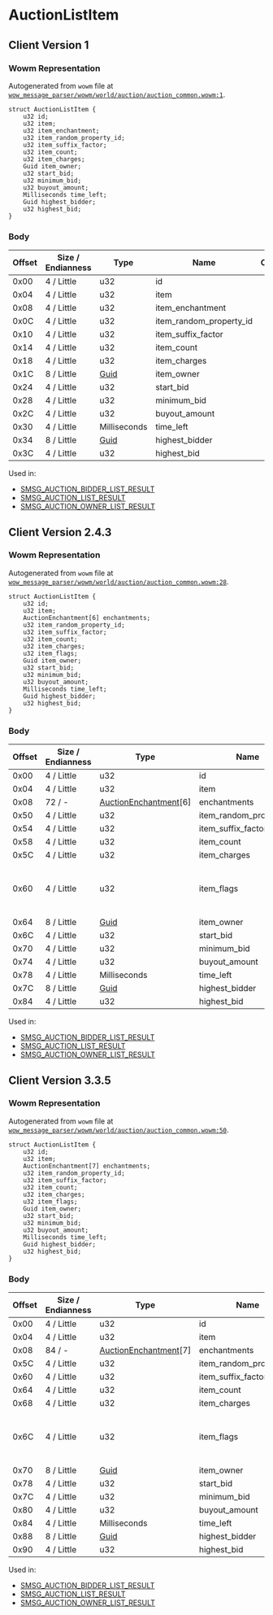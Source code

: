 # AuctionListItem

## Client Version 1

### Wowm Representation

Autogenerated from `wowm` file at [`wow_message_parser/wowm/world/auction/auction_common.wowm:1`](https://github.com/gtker/wow_messages/tree/main/wow_message_parser/wowm/world/auction/auction_common.wowm#L1).
```rust,ignore
struct AuctionListItem {
    u32 id;
    u32 item;
    u32 item_enchantment;
    u32 item_random_property_id;
    u32 item_suffix_factor;
    u32 item_count;
    u32 item_charges;
    Guid item_owner;
    u32 start_bid;
    u32 minimum_bid;
    u32 buyout_amount;
    Milliseconds time_left;
    Guid highest_bidder;
    u32 highest_bid;
}
```
### Body

| Offset | Size / Endianness | Type | Name | Comment |
| ------ | ----------------- | ---- | ---- | ------- |
| 0x00 | 4 / Little | u32 | id |  |
| 0x04 | 4 / Little | u32 | item |  |
| 0x08 | 4 / Little | u32 | item_enchantment |  |
| 0x0C | 4 / Little | u32 | item_random_property_id |  |
| 0x10 | 4 / Little | u32 | item_suffix_factor |  |
| 0x14 | 4 / Little | u32 | item_count |  |
| 0x18 | 4 / Little | u32 | item_charges |  |
| 0x1C | 8 / Little | [Guid](../types/packed-guid.md) | item_owner |  |
| 0x24 | 4 / Little | u32 | start_bid |  |
| 0x28 | 4 / Little | u32 | minimum_bid |  |
| 0x2C | 4 / Little | u32 | buyout_amount |  |
| 0x30 | 4 / Little | Milliseconds | time_left |  |
| 0x34 | 8 / Little | [Guid](../types/packed-guid.md) | highest_bidder |  |
| 0x3C | 4 / Little | u32 | highest_bid |  |


Used in:
* [SMSG_AUCTION_BIDDER_LIST_RESULT](smsg_auction_bidder_list_result.md)
* [SMSG_AUCTION_LIST_RESULT](smsg_auction_list_result.md)
* [SMSG_AUCTION_OWNER_LIST_RESULT](smsg_auction_owner_list_result.md)

## Client Version 2.4.3

### Wowm Representation

Autogenerated from `wowm` file at [`wow_message_parser/wowm/world/auction/auction_common.wowm:28`](https://github.com/gtker/wow_messages/tree/main/wow_message_parser/wowm/world/auction/auction_common.wowm#L28).
```rust,ignore
struct AuctionListItem {
    u32 id;
    u32 item;
    AuctionEnchantment[6] enchantments;
    u32 item_random_property_id;
    u32 item_suffix_factor;
    u32 item_count;
    u32 item_charges;
    u32 item_flags;
    Guid item_owner;
    u32 start_bid;
    u32 minimum_bid;
    u32 buyout_amount;
    Milliseconds time_left;
    Guid highest_bidder;
    u32 highest_bid;
}
```
### Body

| Offset | Size / Endianness | Type | Name | Comment |
| ------ | ----------------- | ---- | ---- | ------- |
| 0x00 | 4 / Little | u32 | id |  |
| 0x04 | 4 / Little | u32 | item |  |
| 0x08 | 72 / - | [AuctionEnchantment](auctionenchantment.md)[6] | enchantments |  |
| 0x50 | 4 / Little | u32 | item_random_property_id |  |
| 0x54 | 4 / Little | u32 | item_suffix_factor |  |
| 0x58 | 4 / Little | u32 | item_count |  |
| 0x5C | 4 / Little | u32 | item_charges |  |
| 0x60 | 4 / Little | u32 | item_flags | mangosone: item flags (dynamic?) (0x04 no lockId?) |
| 0x64 | 8 / Little | [Guid](../types/packed-guid.md) | item_owner |  |
| 0x6C | 4 / Little | u32 | start_bid |  |
| 0x70 | 4 / Little | u32 | minimum_bid |  |
| 0x74 | 4 / Little | u32 | buyout_amount |  |
| 0x78 | 4 / Little | Milliseconds | time_left |  |
| 0x7C | 8 / Little | [Guid](../types/packed-guid.md) | highest_bidder |  |
| 0x84 | 4 / Little | u32 | highest_bid |  |


Used in:
* [SMSG_AUCTION_BIDDER_LIST_RESULT](smsg_auction_bidder_list_result.md)
* [SMSG_AUCTION_LIST_RESULT](smsg_auction_list_result.md)
* [SMSG_AUCTION_OWNER_LIST_RESULT](smsg_auction_owner_list_result.md)

## Client Version 3.3.5

### Wowm Representation

Autogenerated from `wowm` file at [`wow_message_parser/wowm/world/auction/auction_common.wowm:50`](https://github.com/gtker/wow_messages/tree/main/wow_message_parser/wowm/world/auction/auction_common.wowm#L50).
```rust,ignore
struct AuctionListItem {
    u32 id;
    u32 item;
    AuctionEnchantment[7] enchantments;
    u32 item_random_property_id;
    u32 item_suffix_factor;
    u32 item_count;
    u32 item_charges;
    u32 item_flags;
    Guid item_owner;
    u32 start_bid;
    u32 minimum_bid;
    u32 buyout_amount;
    Milliseconds time_left;
    Guid highest_bidder;
    u32 highest_bid;
}
```
### Body

| Offset | Size / Endianness | Type | Name | Comment |
| ------ | ----------------- | ---- | ---- | ------- |
| 0x00 | 4 / Little | u32 | id |  |
| 0x04 | 4 / Little | u32 | item |  |
| 0x08 | 84 / - | [AuctionEnchantment](auctionenchantment.md)[7] | enchantments |  |
| 0x5C | 4 / Little | u32 | item_random_property_id |  |
| 0x60 | 4 / Little | u32 | item_suffix_factor |  |
| 0x64 | 4 / Little | u32 | item_count |  |
| 0x68 | 4 / Little | u32 | item_charges |  |
| 0x6C | 4 / Little | u32 | item_flags | mangosone: item flags (dynamic?) (0x04 no lockId?) |
| 0x70 | 8 / Little | [Guid](../types/packed-guid.md) | item_owner |  |
| 0x78 | 4 / Little | u32 | start_bid |  |
| 0x7C | 4 / Little | u32 | minimum_bid |  |
| 0x80 | 4 / Little | u32 | buyout_amount |  |
| 0x84 | 4 / Little | Milliseconds | time_left |  |
| 0x88 | 8 / Little | [Guid](../types/packed-guid.md) | highest_bidder |  |
| 0x90 | 4 / Little | u32 | highest_bid |  |


Used in:
* [SMSG_AUCTION_BIDDER_LIST_RESULT](smsg_auction_bidder_list_result.md)
* [SMSG_AUCTION_LIST_RESULT](smsg_auction_list_result.md)
* [SMSG_AUCTION_OWNER_LIST_RESULT](smsg_auction_owner_list_result.md)

